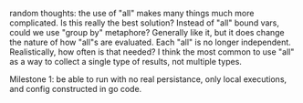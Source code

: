 random thoughts:
the use of "all" makes many things much more complicated. Is this really the best solution?
Instead of "all" bound vars, could we use "group by" metaphore? Generally like it, but it
does change the nature of how "all"s are evaluated. Each "all" is no longer independent.
Realistically, how often is that needed? I think the most common to use "all" as a way to
collect a single type of results, not multiple types.

Milestone 1: be able to run with no real persistance, only local executions, and config constructed in go code.
